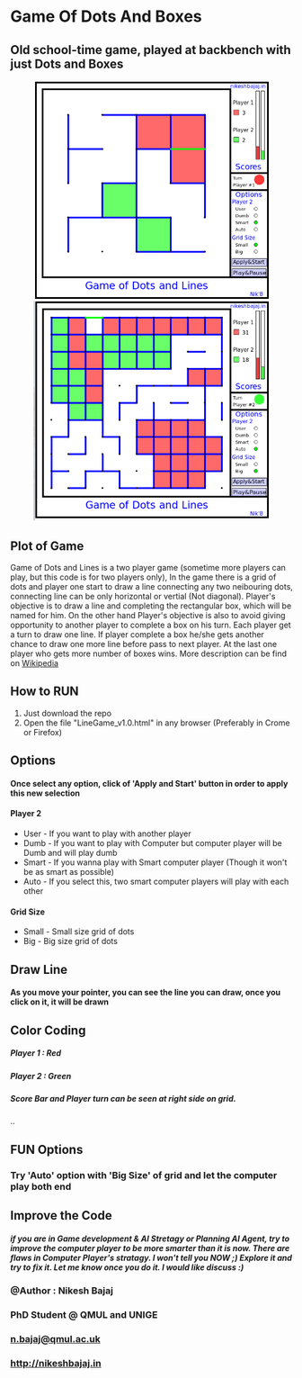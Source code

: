 # Game Of Dots And Boxes
## Old school-time game, played at backbench with just Dots and Boxes
<p align="center">
<img src="https://raw.githubusercontent.com/Nikeshbajaj/GameOfDotsAndBoxes/master/Screenshot1.png" width="420"/> <img src="https://raw.githubusercontent.com/Nikeshbajaj/GameOfDotsAndBoxes/master/Screenshot2.png" width="420"/>
</p>

## Plot of Game
Game of Dots and Lines is a two player game (sometime more players can play, but this code is for two players only), In the game there is a grid of dots and player one start to draw a line connecting any two neibouring dots, connecting line can be only horizontal or vertial (Not diagonal). Player's objective is to draw a line and completing the rectangular box, which will be named for him. On the other hand Player's objective is also to avoid giving opportunity to another player to complete a box on his turn. Each player get a turn to draw one line. If player complete a box he/she gets another chance to draw one more line before pass to next player. At the last one player who gets more number of boxes wins. More description can be find on [Wikipedia](https://en.wikipedia.org/wiki/Dots_and_Boxes)

## How to RUN
1. Just download the repo
2. Open the file "LineGame_v1.0.html" in any browser (Preferably in Crome or Firefox)

## Options
#### Once select any option, click of 'Apply and Start' button in order to apply this new selection
#### Player 2
* User  - If you want to play with another player
* Dumb  - If you want to play with Computer but computer player will be Dumb and will play dumb 
* Smart - If you wanna play with Smart computer player (Though it won't be as smart as possible)
* Auto  - If you select this, two smart computer players will play with each other

#### Grid Size
* Small - Small size grid of dots
* Big   - Big size grid of dots


## Draw Line
#### As you move your pointer, you can see the line you can draw, once you click on it, it will be drawn

## Color Coding
##### Player 1 : Red
##### Player 2 : Green
##### Score Bar and Player turn can be seen at right side on grid.


..
## FUN Options
### Try 'Auto' option with 'Big Size' of grid and let the computer play both end


## Improve the Code
##### if you are in Game development & AI Stretagy or Planning AI Agent, try to improve the computer player to be more smarter than it is now. There are flaws in Computer Player's stratagy. I won't tell you NOW ;) Explore it and try to fix it. Let me know once you do it. I would like discuss :)



### @Author : Nikesh Bajaj
### PhD Student @ QMUL and UNIGE
### n.bajaj@qmul.ac.uk
### http://nikeshbajaj.in
